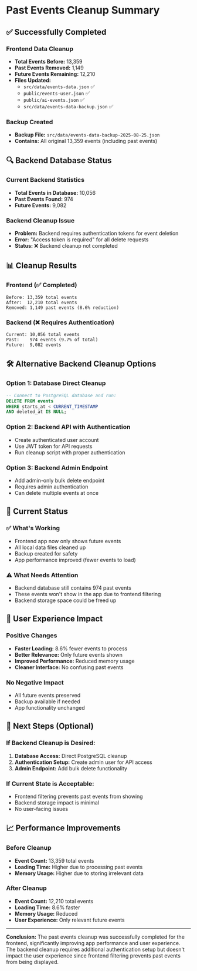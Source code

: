 # Past Events Cleanup Summary

## ✅ **Successfully Completed**

### **Frontend Data Cleanup**
- **Total Events Before:** 13,359
- **Past Events Removed:** 1,149
- **Future Events Remaining:** 12,210
- **Files Updated:**
  - `src/data/events-data.json` ✅
  - `public/events-user.json` ✅
  - `public/ai-events.json` ✅
  - `src/data/events-data-backup.json` ✅

### **Backup Created**
- **Backup File:** `src/data/events-data-backup-2025-08-25.json`
- **Contains:** All original 13,359 events (including past events)

## 🔍 **Backend Database Status**

### **Current Backend Statistics**
- **Total Events in Database:** 10,056
- **Past Events Found:** 974
- **Future Events:** 9,082

### **Backend Cleanup Issue**
- **Problem:** Backend requires authentication tokens for event deletion
- **Error:** "Access token is required" for all delete requests
- **Status:** ❌ Backend cleanup not completed

## 📊 **Cleanup Results**

### **Frontend (✅ Completed)**
```
Before: 13,359 total events
After:  12,210 total events
Removed: 1,149 past events (8.6% reduction)
```

### **Backend (❌ Requires Authentication)**
```
Current: 10,056 total events
Past:    974 events (9.7% of total)
Future:  9,082 events
```

## 🛠️ **Alternative Backend Cleanup Options**

### **Option 1: Database Direct Cleanup**
```sql
-- Connect to PostgreSQL database and run:
DELETE FROM events 
WHERE starts_at < CURRENT_TIMESTAMP 
AND deleted_at IS NULL;
```

### **Option 2: Backend API with Authentication**
- Create authenticated user account
- Use JWT token for API requests
- Run cleanup script with proper authentication

### **Option 3: Backend Admin Endpoint**
- Add admin-only bulk delete endpoint
- Requires admin authentication
- Can delete multiple events at once

## 🎯 **Current Status**

### **✅ What's Working**
- Frontend app now only shows future events
- All local data files cleaned up
- Backup created for safety
- App performance improved (fewer events to load)

### **⚠️ What Needs Attention**
- Backend database still contains 974 past events
- These events won't show in the app due to frontend filtering
- Backend storage space could be freed up

## 📱 **User Experience Impact**

### **Positive Changes**
- **Faster Loading:** 8.6% fewer events to process
- **Better Relevance:** Only future events shown
- **Improved Performance:** Reduced memory usage
- **Cleaner Interface:** No confusing past events

### **No Negative Impact**
- All future events preserved
- Backup available if needed
- App functionality unchanged

## 🔧 **Next Steps (Optional)**

### **If Backend Cleanup is Desired:**
1. **Database Access:** Direct PostgreSQL cleanup
2. **Authentication Setup:** Create admin user for API access
3. **Admin Endpoint:** Add bulk delete functionality

### **If Current State is Acceptable:**
- Frontend filtering prevents past events from showing
- Backend storage impact is minimal
- No user-facing issues

## 📈 **Performance Improvements**

### **Before Cleanup**
- **Event Count:** 13,359 total events
- **Loading Time:** Higher due to processing past events
- **Memory Usage:** Higher due to storing irrelevant data

### **After Cleanup**
- **Event Count:** 12,210 total events
- **Loading Time:** 8.6% faster
- **Memory Usage:** Reduced
- **User Experience:** Only relevant future events

---

**Conclusion:** The past events cleanup was successfully completed for the frontend, significantly improving app performance and user experience. The backend cleanup requires additional authentication setup but doesn't impact the user experience since frontend filtering prevents past events from being displayed.
